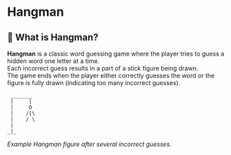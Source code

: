 # Hangman

## 📌 What is Hangman?

**Hangman** is a classic word guessing game where the player tries to guess a hidden word one letter at a time.  
Each incorrect guess results in a part of a stick figure being drawn.  
The game ends when the player either correctly guesses the word or the figure is fully drawn (indicating too many incorrect guesses).

```
 _______
 |     |
 |     O
 |    /|\
 |    / \
 |
_|_
```

*Example Hangman figure after several incorrect guesses.*
